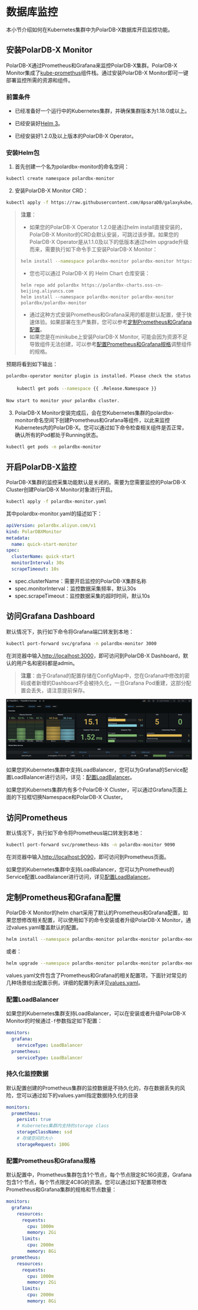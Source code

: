 # 数据库监控

本小节介绍如何在Kubernetes集群中为PolarDB-X数据库开启监控功能。

## 安装PolarDB-X Monitor

PolarDB-X通过Prometheus和Grafana来监控PolarDB-X集群。PolarDB-X Monitor集成了[kube-promethus](https://github.com/prometheus-operator/kube-prometheus)组件栈。通过安装PolarDB-X Monitor即可一键部署监控所需的资源和组件。

### 前置条件

- 已经准备好一个运行中的Kubernetes集群，并确保集群版本为1.18.0或以上。

- 已经安装好[Helm 3](https://helm.sh/docs/intro/install/)。

- 已经安装好1.2.0及以上版本的PolarDB-X Operator。

### 安装Helm包

1. 首先创建一个名为polardbx-monitor的命名空间：

```bash
kubectl create namespace polardbx-monitor
```

2. 安装PolarDB-X Monitor CRD：

```bash
kubectl apply -f https://raw.githubusercontent.com/ApsaraDB/galaxykube/v1.2.1/charts/polardbx-operator/crds/polardbx.aliyun.com_polardbxmonitors.yaml
```

> **注意**：
>
> - 如果您的PolarDB-X Operator 1.2.0是通过helm install直接安装的，PolarDB-X Monitor的CRD会默认安装，可跳过该步骤。如果您的PolarDB-X Operator是从1.1.0及以下的低版本通过helm upgrade升级而来，需要执行如下命令手工安装PolarDB-X Monitor：
>
> ```bash
> helm install --namespace polardbx-monitor polardbx-monitor https://github.com/ApsaraDB/galaxykube/releases/download/v1.2.1/polardbx-monitor-1.2.1.tgz
> ```
>
> - 您也可以通过 PolarDB-X 的 Helm Chart 仓库安装：
>
> ```shell
> helm repo add polardbx https://polardbx-charts.oss-cn-beijing.aliyuncs.com
> helm install --namespace polardbx-monitor polardbx-monitor polardbx/polardbx-monitor
> ```
>
> - 通过这种方式安装Prometheus和Grafana采用的都是默认配置，便于快速体验。如果部署在生产集群，您可以参考[定制Prometheus和Grafana配置](monitor.md#定制Prometheus和Grafana配置)。
> - 如果您是在minikube上安装PolarDB-X Monitor, 可能会因为资源不足导致组件无法创建，可以参考[配置Prometheus和Grafana规格](monitor.md#配置Prometheus和Grafana规格)调整组件的规格。

预期将看到如下输出：

```bash
polardbx-operator monitor plugin is installed. Please check the status of components:

    kubectl get pods --namespace {{ .Release.Namespace }}

Now start to monitor your polardbx cluster.
```

3. PolarDB-X Monitor安装完成后，会在您Kubernetes集群的polardbx-monitor命名空间下创建Prometheus和Grafana等组件，以此来监控Kubernetes内的PolarDB-X。您可以通过如下命令检查相关组件是否正常，确认所有的Pod都处于Running状态。

```bash
kubectl get pods -n polardbx-monitor
```

## 开启PolarDB-X监控

PolarDB-X集群的监控采集功能默认是关闭的。需要为您需要监控的PolarDB-X Cluster创建PolarDB-X Monitor对象进行开启。

```bash
kubectl apply -f polardbx-monitor.yaml
```

其中polardbx-monitor.yaml的描述如下：

```yaml
apiVersion: polardbx.aliyun.com/v1
kind: PolarDBXMonitor
metadata:
  name: quick-start-monitor
spec:
  clusterName: quick-start
  monitorInterval: 30s
  scrapeTimeout: 10s
```

- spec.clusterName：需要开启监控的PolarDB-X集群名称
- spec.monitorInterval：监控数据采集频率，默认30s
- spec.scrapeTimeout：监控数据采集的超时时间，默认10s

## 访问Grafana Dashboard

默认情况下，执行如下命令将Grafana端口转发到本地：

```bash
kubectl port-forward svc/grafana -n polardbx-monitor 3000
```

在浏览器中输入<http://localhost:3000>，即可访问到PolarDB-X Dashboard，默认的用户名和密码都是admin。

> **注意**：由于Grafana的配置存储在ConfigMap中，您在Grafana中修改的密码或者新增的Dashboard不会被持久化，一旦Grafana Pod重建，这部分配置会丢失，请注意提前保存。

![Grafana](../images/monitor.png)

如果您的Kubernetes集群中支持LoadBalancer，您可以为Grafana的Service配置LoadBalancer进行访问，详见：[配置LoadBalancer](monitor.md#配置LoadBalancer)。

如果您的Kubernets集群内有多个PolarDB-X Cluster，可以通过Grafana页面上面的下拉框切换Namespace和PolarDB-X Cluster。

## 访问Prometheus

默认情况下，执行如下命令将Prometheus端口转发到本地：

```bash
kubectl port-forward svc/prometheus-k8s -n polardbx-monitor 9090
```

在浏览器中输入<http://localhost:9090>，即可访问到Prometheus页面。

如果您的Kubernetes集群中支持LoadBalancer，您可以为Prometheus的Service配置LoadBalancer进行访问，详见[配置LoadBalancer](monitor.md#配置LoadBalancer)。

## 定制Prometheus和Grafana配置

PolarDB-X Monitor的helm chart采用了默认的Prometheus和Grafana配置，如果您想修改相关配置，可以使用如下的命令安装或者升级PolarDB-X Monitor，通过values.yaml覆盖默认的配置。

```bash
helm install --namespace polardbx-monitor polardbx-monitor polardbx-monitor-1.2.0.tgz -f values.yaml
```

或者：

```bash
helm upgrade --namespace polardbx-monitor polardbx-monitor polardbx-monitor-1.2.0.tgz -f values.yaml
```

values.yaml文件包含了Prometheus和Grafana的相关配置项，下面针对常见的几种场景给出配置示例，详细的配置列表详见[values.yaml](https://raw.githubusercontent.com/ApsaraDB/galaxykube/v1.2.0/charts/polardbx-monitor/values.yaml)。

### 配置LoadBalancer

如果您的Kubernetes集群支持LoadBalancer，可以在安装或者升级PolarDB-X Monitor的时候通过`-f`参数指定如下配置：

```yaml
monitors:
  grafana:
    serviceType: LoadBalancer
  prometheus:
    serviceType: LoadBalancer
```

### 持久化监控数据

默认配置创建的Prometheus集群的监控数据是不持久化的，存在数据丢失的风险，您可以通过如下的values.yaml指定数据持久化的目录

```yaml
monitors:
  prometheus:
    persist: true
    # Kubernetes集群内支持的storage class
    storageClassName: ssd
    # 存储空间的大小
    storageRequest: 100G
```

### 配置Prometheus和Grafana规格

默认配置中，Prometheus集群包含1个节点，每个节点限定8C16G资源，Grafana包含1个节点，每个节点限定4C8G的资源。您可以通过如下配置项修改Prometheus和Grafana集群的规格和节点数量：

```yaml
monitors:
  grafana:
    resources:
      requests:
        cpu: 1000m
        memory: 2Gi
      limits:
        cpu: 2000m
        memory: 8Gi
  prometheus:
    resources:
      requests:
        cpu: 1000m
        memory: 2Gi
      limits:
        cpu: 2000m
        memory: 8Gi
```